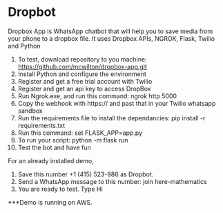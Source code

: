 # Dropbot
 
Dropbox App is WhatsApp chatbot that will help you to save media from your phone to 
a dropbox file.
It uses Dropbox APIs, NGROK, Flask, Twilio and Python
1. To test, download repository to you machine: https://github.com/mcwilton/dropbox-app.git
2. Install Python and configure the environment
3. Register and get a free trial account with Twilio
4. Register and get an api key to access DropBox
4. Run Ngrok.exe, and run this command: ngrok http 5000
5. Copy the webhook with https:// and past that in your Twilio whatsapp sandbox
6. Run the requirements file to install the dependancies: pip install -r requirements.txt
7. Run this command: set FLASK_APP=app.py
8. To run your script: python -m flask run
9. Test the bot and have fun


For an already installed demo, 
1. Save this number +1 (415) 523-886 as Dropbot.
2. Send a WhatsApp message to this number: join here-mathematics
3. You are ready to test. Type Hi

***Demo is running on AWS.